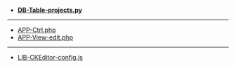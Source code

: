 - [**DB-Table-projects.py**](DB-Table-projects.py)

---

- [APP-Ctrl.php](APP-Ctrl.php)
- [APP-View-edit.php](APP-View-edit.php)

---

- [LIB-CKEditor-config.js](LIB-CKEditor-config.js)

